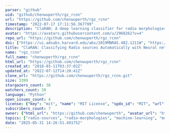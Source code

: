 ```yaml
---
parser: "github"
uid: "github/chenwuperth/rgz_rcnn"
url: "https://github.com/chenwuperth/rgz_rcnn"
timestamp: "2022-07-17 17:11:56.367799"
description: "ClaRAN: A deep learning classifier for radio morphologies"
avatar: "https://avatars.githubusercontent.com/u/2968262?v=4"
repo_url: "https://github.com/chenwuperth/rgz_rcnn"
doi: ["https://ui.adsabs.harvard.edu/abs/2019MNRAS.482.1211W", "https://ui.adsabs.harvard.edu/abs/2021ascl.soft05018W/abstract"]
title: "ClaRAN: Classifying Radio sources Automatically with Neural networks"
name: "rgz_rcnn"
full_name: "chenwuperth/rgz_rcnn"
html_url: "https://github.com/chenwuperth/rgz_rcnn"
created_at: "2018-03-11T03:37:02Z"
updated_at: "2022-07-12T14:20:41Z"
clone_url: "https://github.com/chenwuperth/rgz_rcnn.git"
size: 3399
stargazers_count: 38
watchers_count: 38
language: "Python"
open_issues_count: 4
license: {"key": "mit", "name": "MIT License", "spdx_id": "MIT", "url": "https://api.github.com/licenses/mit", "node_id": "MDc6TGljZW5zZTEz"}
subscribers_count: 7
owner: {"html_url": "https://github.com/chenwuperth", "avatar_url": "https://avatars.githubusercontent.com/u/2968262?v=4", "login": "chenwuperth", "type": "User"}
topics: ["radio-sources", "radio-morphologies", "machine-learning", "morphology", "deep-learning", "computer-vision", "faster-rcnn"]
date: "2025-05-31 14:26:51.491752"
---
```

